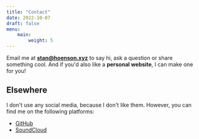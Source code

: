 ```yaml
---
title: "Contact"
date: 2022-10-07
draft: false
menu:
    main:
        weight: 5
---
```


Email me at **stan@hoenson.xyz** to say hi, ask a question or share something cool.
And if you'd also like a **personal website**, I can make one for you!

## Elsewhere

I don't use any social media, because I don't like them.
However, you can find me on the following platforms:

- [GitHub](https://github.com/stanhoenson)
- [SoundCloud](https://soundcloud.com/colorglitch)
